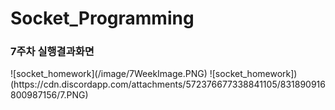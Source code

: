 # Socket_Programming

<h3> 7주차 실행결과화면</h3>
![socket_homework](/image/7WeekImage.PNG)
![socket_homework])(https://cdn.discordapp.com/attachments/572376677338841105/831890916800987156/7.PNG)
